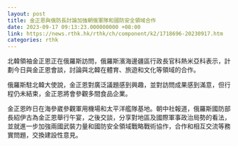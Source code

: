 ```yaml
---
layout: post
title: 金正恩與俄防長討論加強朝俄軍隊和國防安全領域合作
date: 2023-09-17 09:13:23.000000000 +08:00
link: https://news.rthk.hk/rthk/ch/component/k2/1718696-20230917.htm
categories: rthk
---
```


北韓領袖金正恩正在俄羅斯訪問，俄羅斯濱海邊疆區行政長官科熱米亞科表示，計劃今日與金正恩會談，討論與北韓在體育、旅遊和文化等領域的合作。

俄羅斯駐北韓大使說，金正恩對廣泛議題感到興趣，並對訪問成果感到滿意，但行程仍未結束，金正恩將會參觀多間食品企業。

金正恩昨日在海參崴參觀軍用機場和太平洋艦隊基地。朝中社報道，俄羅斯國防部長紹伊古為金正恩舉行午宴，之後交談，分享對地區及國際軍事政治局勢的看法，並就進一步加強兩國武裝力量和國防安全領域戰略戰術協作，合作和相互交流等務實問題，交換建設性意見。

